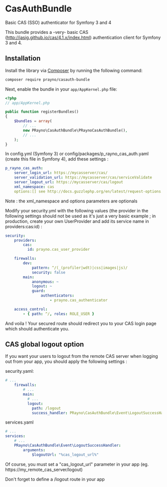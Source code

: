 # CasAuthBundle
Basic CAS (SSO) authenticator for Symfony 3 and 4

This bundle provides a -very- basic CAS (http://jasig.github.io/cas/4.1.x/index.html) authentication client for Symfony 3 and 4.

## Installation

Install the library via [Composer](https://getcomposer.org/) by
running the following command:

```bash
composer require prayno/casauth-bundle
```

Next, enable the bundle in your `app/AppKernel.php` file:

```php
<?php
// app/AppKernel.php

public function registerBundles()
{
    $bundles = array(
        // ...
        new PRayno\CasAuthBundle\PRaynoCasAuthBundle(),
        // ...
    );
}
```

In config.yml (Symfony 3) or config/packages/p_rayno_cas_auth.yaml (create this file in Symfony 4), add these settings :
```yaml
p_rayno_cas_auth:
    server_login_url: https://mycasserver/cas/
    server_validation_url: https://mycasserver/cas/serviceValidate
    server_logout_url: https://mycasserver/cas/logout
    xml_namespace: cas
    options:[] see http://docs.guzzlephp.org/en/latest/request-options.html
```
Note : the xml_namespace and options parameters are optionals

Modify your security.yml with the following values (the provider in the following settings should not be used as it's just a very basic example ; in production, create your own UserProvider and add its service name in providers:cas:id) :
```yaml
security:
    providers:
        cas:
          id: prayno.cas_user_provider

    firewalls:
        dev:
            pattern: ^/(_(profiler|wdt)|css|images|js)/
            security: false
        main:
            anonymous: ~
            logout: ~
            guard:
                authenticators:
                    - prayno.cas_authenticator

    access_control:
        - { path: ^/, roles: ROLE_USER }
  ```
  
  And voila ! Your secured route should redirect you to your CAS login page which should authenticate you.


## CAS global logout option

If you want your users to logout from the remote CAS server when logging out from your app, you should apply the following settings :

security.yaml:

```yaml
# ...
    firewalls:
        # ...
        main:
          # ...
          logout:
            path: /logout
            success_handler: PRayno\CasAuthBundle\Event\LogoutSuccessHandler
  ```
  
services.yaml

```yaml
# ...
services:
    # ...
    PRayno\CasAuthBundle\Event\LogoutSuccessHandler:
        arguments:
            $logoutUrl: "%cas_logout_url%"
  ```
  
Of course, you must set a "cas_logout_url" parameter in your app (eg. https://my_remote_cas_server/logout)

Don't forget to define a /logout route in your app 